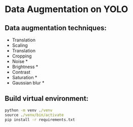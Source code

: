 # Data Augmentation on YOLO

## Data augmentation techniques:
- Translation
- Scaling
- Translation
- Cropping
- Noise *
- Brightness *
- Contrast
- Saturation *
- Gaussian blur *

## Build virtual environment:
```bat
python -m venv ./venv
source ./venv/bin/activate
pip install -r requirements.txt
```